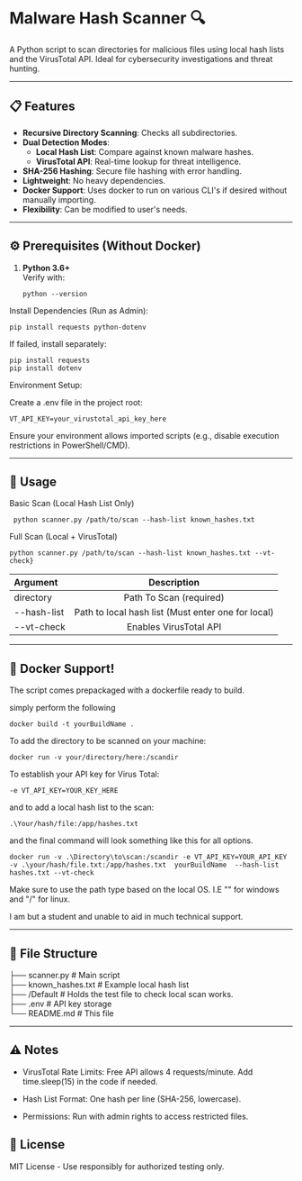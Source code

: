 # Malware Hash Scanner 🔍

A Python script to scan directories for malicious files using local hash lists and the VirusTotal API. Ideal for cybersecurity investigations and threat hunting.

---

## 📋 Features
- **Recursive Directory Scanning**: Checks all subdirectories.
- **Dual Detection Modes**:
  - **Local Hash List**: Compare against known malware hashes.
  - **VirusTotal API**: Real-time lookup for threat intelligence.
- **SHA-256 Hashing**: Secure file hashing with error handling.
- **Lightweight**: No heavy dependencies.
- **Docker Support**: Uses docker to run on various CLI's if desired without manually importing.
- **Flexibility**: Can be modified to user's needs.

---

## ⚙️ Prerequisites (Without Docker)
1. **Python 3.6+**  
   Verify with:  
   ```
   python --version
  Install Dependencies (Run as Admin):

    pip install requests python-dotenv

  If failed, install separately:
    
    

    pip install requests
    pip install dotenv

  Environment Setup:

  Create a .env file in the project root:
        
   

    VT_API_KEY=your_virustotal_api_key_here

  Ensure your environment allows imported scripts (e.g., disable execution restrictions in PowerShell/CMD).

  ---

## 🚀 Usage
Basic Scan (Local Hash List Only)

```
 python scanner.py /path/to/scan --hash-list known_hashes.txt
```

Full Scan (Local + VirusTotal)

```
python scanner.py /path/to/scan --hash-list known_hashes.txt --vt-check}
```

| Argument      | Description 
| :---        |    :----:   
| directory      | Path To Scan (required)      
| --hash-list    | Path to local hash list (Must enter one for local)
| --vt-check     | Enables VirusTotal API


---

## 🐋 Docker Support!

The script comes prepackaged with a dockerfile ready to build.

simply perform the following 

```
docker build -t yourBuildName .
```

To add the directory to be scanned on your machine:

```
docker run -v your/directory/here:/scandir 
```

To establish your API key for Virus Total:

```
-e VT_API_KEY=YOUR_KEY_HERE
```

and to add a local hash list to the scan:

```
.\Your/hash/file:/app/hashes.txt
```

and the final command will look something like this for all options.

```
docker run -v .\Directory\to\scan:/scandir -e VT_API_KEY=YOUR_API_KEY -v .\your/hash/file.txt:/app/hashes.txt  yourBuildName  --hash-list hashes.txt --vt-check
```

Make sure to use the path type based on the local OS. I.E "\" for windows and "/" for linux. 

I am but a student and unable to aid in much technical support.


---

## 📂 File Structure


├── scanner.py             # Main script  
├── known_hashes.txt       # Example local hash list  
├── /Default               # Holds the test file to check local scan works.  
├── .env                   # API key storage  
└── README.md              # This file  

---

## ⚠️ Notes

  * VirusTotal Rate Limits: Free API allows 4 requests/minute. Add time.sleep(15) in the code if needed.

  * Hash List Format: One hash per line (SHA-256, lowercase).

  * Permissions: Run with admin rights to access restricted files. 


## 📜 License

MIT License - Use responsibly for authorized testing only.

